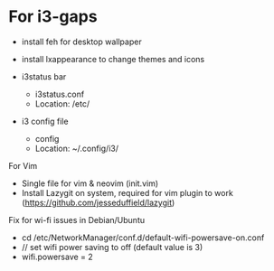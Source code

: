 # For i3-gaps

-   install feh for desktop wallpaper
-   install lxappearance to change themes and icons

-   i3status bar

    -   i3status.conf
    -   Location: /etc/

-   i3 config file

    -   config
    -   Location: ~/.config/i3/

For Vim

-   Single file for vim & neovim (init.vim)
-   Install Lazygit on system, required for vim plugin to work
    (https://github.com/jesseduffield/lazygit)
    
 Fix for wi-fi issues in Debian/Ubuntu
 - cd /etc/NetworkManager/conf.d/default-wifi-powersave-on.conf
 - // set wifi power saving to off (default value is 3)
 - wifi.powersave = 2
